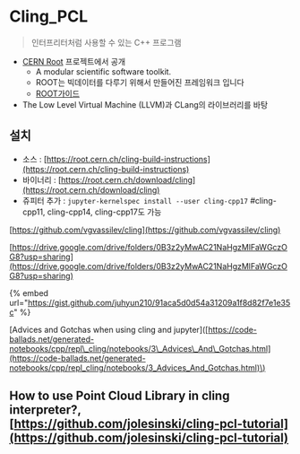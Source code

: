 # Cling\_PCL

> 인터프리터처럼 사용할 수 있는 C++ 프로그램

* [CERN Root](https://root.cern.ch/) 프로젝트에서 공개 
  * A modular scientific software toolkit.
  * ROOT는 빅데이터를 다루기 위해서 만들어진 프레임워크 입니다
  * [ROOT가이드](https://opentutorials.org/module/2860)
* The Low Level Virtual Machine \(LLVM\)과 CLang의 라이브러리를 바탕

## 설치

* 소스 : [https://root.cern.ch/cling-build-instructions](https://root.cern.ch/cling-build-instructions)
* 바이너리 : [https://root.cern.ch/download/cling](https://root.cern.ch/download/cling)
* 쥬피터 추가 : `jupyter-kernelspec install --user cling-cpp17` \#cling-cpp11, cling-cpp14, cling-cpp17도 가능

[https://github.com/vgvassilev/cling](https://github.com/vgvassilev/cling)

[https://drive.google.com/drive/folders/0B3z2yMwAC21NaHgzMlFaWGczOG8?usp=sharing](https://drive.google.com/drive/folders/0B3z2yMwAC21NaHgzMlFaWGczOG8?usp=sharing)

{% embed url="https://gist.github.com/juhyun210/91aca5d0d54a31209a1f8d82f7e1e35c" %}

\[Advices and Gotchas when using cling and jupyter\]\([https://code-ballads.net/generated-notebooks/cpp/repl\_cling/notebooks/3\_Advices\_And\_Gotchas.html](https://code-ballads.net/generated-notebooks/cpp/repl_cling/notebooks/3_Advices_And_Gotchas.html)\)

## How to use Point Cloud Library in cling interpreter?, [https://github.com/jolesinski/cling-pcl-tutorial](https://github.com/jolesinski/cling-pcl-tutorial)

